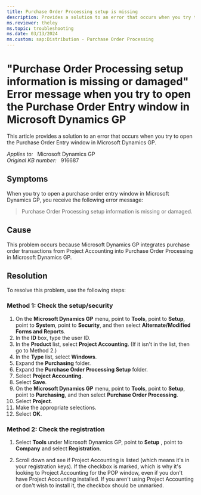 ```yaml
---
title: Purchase Order Processing setup is missing
description: Provides a solution to an error that occurs when you try to open the Purchase Order Entry window in Microsoft Dynamics GP.
ms.reviewer: theley
ms.topic: troubleshooting
ms.date: 03/13/2024
ms.custom: sap:Distribution - Purchase Order Processing
---
```

# "Purchase Order Processing setup information is missing or damaged" Error message when you try to open the Purchase Order Entry window in Microsoft Dynamics GP

This article provides a solution to an error that occurs when you try to open the Purchase Order Entry window in Microsoft Dynamics GP.

_Applies to:_ &nbsp; Microsoft Dynamics GP  
_Original KB number:_ &nbsp; 916687

## Symptoms

When you try to open a purchase order entry window in Microsoft Dynamics GP, you receive the following error message:
> Purchase Order Processing setup information is missing or damaged.

## Cause

This problem occurs because Microsoft Dynamics GP integrates purchase order transactions from Project Accounting into Purchase Order Processing in Microsoft Dynamics GP.

## Resolution

To resolve this problem, use the following steps:

### Method 1: Check the setup/security

1. On the **Microsoft Dynamics GP** menu, point to **Tools**, point to **Setup**, point to **System**, point to **Security**, and then select **Alternate/Modified Forms and Reports**.
2. In the **ID** box, type the user ID.
3. In the **Product** list, select **Project Accounting**. (If it isn't in the list, then go to Method 2.)
4. In the **Type** list, select **Windows**.
5. Expand the **Purchasing** folder.
6. Expand the **Purchase Order Processing Setup** folder.
7. Select **Project Accounting**.
8. Select **Save**.
9. On the **Microsoft Dynamics GP** menu, point to **Tools**, point to **Setup**, point to **Purchasing**, and then select **Purchase Order Processing**.
10. Select **Project**.
11. Make the appropriate selections.
12. Select **OK**.

### Method 2: Check the registration

1. Select **Tools** under Microsoft Dynamics GP, point to **Setup** , point to **Company** and select **Registration**.

2. Scroll down and see if Project Accounting is listed (which means it's in your registration keys). If the checkbox is marked, which is why it's looking to Project Accounting for the POP window, even if you don't have Project Accounting installed. If you aren't using Project Accounting or don't wish to install it, the checkbox should be unmarked.
